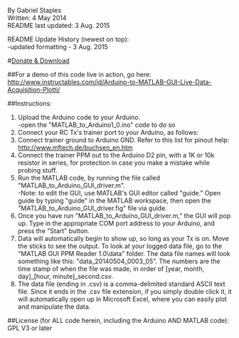 By Gabriel Staples  
Written: 4 May 2014  
README last updated: 3 Aug. 2015  

README Update History (newest on top):  
-updated formatting - 3 Aug. 2015  

#[Donate & Download](https://gumroad.com/l/MATLAB_GUI_Tx_PPM_signal_read_by_Arduino)

##For a demo of this code live in action, go here:  
http://www.instructables.com/id/Arduino-to-MATLAB-GUI-Live-Data-Acquisition-Plotti/  

##Instructions:  
1. Upload the Arduino code to your Arduino.  
-open the "MATLAB_to_Arduino1_0.ino" code to do so  
2. Connect your RC Tx's trainer port to your Arduino, as follows:  
  1. Connect trainer ground to Arduino GND.  Refer to this list for pinout help: http://www.mftech.de/buchsen_en.htm  
  2. Connect the trainer PPM out to the Arduino D2 pin, with a 1K or 10k resistor in series, for protection in case you make a mistake while probing stuff.  
3. Run the MATLAB code, by running the file called "MATLAB_to_Arduino_GUI_driver.m".  
-Note: to edit the GUI, use MATLAB's GUI editor called "guide."  Open guide by typing "guide" in the MATLAB workspace, then open the "MATLAB_to_Arduino_GUI_driver.fig" file via guide.  
  1. Once you have run "MATLAB_to_Arduino_GUI_driver.m," the GUI will pop up.  Type in the appropriate COM port address to your Arduino, and press the "Start" button.  
  2. Data will automatically begin to show up, so long as your Tx is on.  Move the sticks to see the output.  To look at your logged data file, go to the "MATLAB GUI PPM Reader 1.0\data" folder.  The data file names will look something like this: "data_20140504_0003_05".  The numbers are the time stamp of when the file was made, in order of [year, month, day]_[hour, minute]_second.csv.  
  3. The data file (ending in .csv) is a comma-delimited standard ASCII text file.  Since it ends in the .csv file extension, if you simply double click it, it will automatically open up in Microsoft Excel, where you can easily plot and manipulate the data.  

##License (for ALL code herein, including the Arduino AND MATLAB code):  
GPL V3 or later
